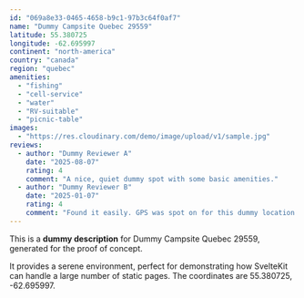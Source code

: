 ```yaml
---
id: "069a8e33-0465-4658-b9c1-97b3c64f0af7"
name: "Dummy Campsite Quebec 29559"
latitude: 55.380725
longitude: -62.695997
continent: "north-america"
country: "canada"
region: "quebec"
amenities:
  - "fishing"
  - "cell-service"
  - "water"
  - "RV-suitable"
  - "picnic-table"
images:
  - "https://res.cloudinary.com/demo/image/upload/v1/sample.jpg"
reviews:
  - author: "Dummy Reviewer A"
    date: "2025-08-07"
    rating: 4
    comment: "A nice, quiet dummy spot with some basic amenities."
  - author: "Dummy Reviewer B"
    date: "2025-01-07"
    rating: 4
    comment: "Found it easily. GPS was spot on for this dummy location."
---
```


This is a **dummy description** for Dummy Campsite Quebec 29559, generated for the proof of concept.

It provides a serene environment, perfect for demonstrating how SvelteKit can handle a large number of static pages. The coordinates are 55.380725, -62.695997.
